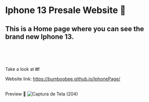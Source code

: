 # **Iphone 13** Presale Website 📱


## **This** is a **Home page** where you can see the brand new **Iphone 13.** 
<br />
<br />
<br />

Take a look at **it!**

Website link: https://bumboobee.github.io/IphonePage/
<br />
<br />

Preview 🐋 
![Captura de Tela (204)](https://user-images.githubusercontent.com/94147847/150436272-16ac0109-585b-4c17-95cb-1e5b03473d87.png)
